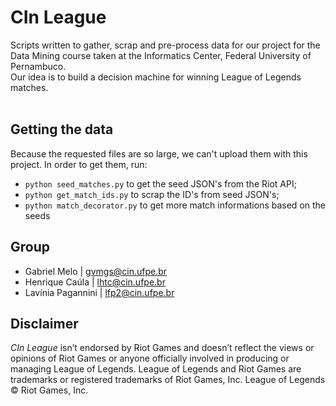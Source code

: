 # CIn League

Scripts written to gather, scrap and pre-process data for our project for the Data Mining course taken at the Informatics Center, Federal University of Pernambuco.<br>
Our idea is to build a decision machine for winning League of Legends matches.<br><br>

## Getting the data

Because the requested files are so large, we can't upload them with this project. In order to get them, run:

-   `python seed_matches.py` to get the seed JSON's from the Riot API;
-   `python get_match_ids.py` to scrap the ID's from seed JSON's;
-   `python match_decorator.py` to get more match informations based on the seeds

## Group

-   Gabriel Melo | gvmgs@cin.ufpe.br
-   Henrique Caúla | lhtc@cin.ufpe.br
-   Lavínia Pagannini | lfp2@cin.ufpe.br

## Disclaimer

_CIn League_ isn’t endorsed by Riot Games and doesn’t reflect the views or opinions of Riot Games or anyone officially involved in producing or managing League of Legends. League of Legends and Riot Games are trademarks or registered trademarks of Riot Games, Inc. League of Legends © Riot Games, Inc.
